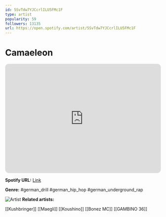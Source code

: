 ```yaml
---
id: 5SvTdw7YJCcrlILU5FMc1F
type: artist
popularity: 59
followers: 13135
url: https://open.spotify.com/artist/5SvTdw7YJCcrlILU5FMc1F
---
```

# Camaeleon

<iframe style="border-radius:12px" src="https://open.spotify.com/embed/artist/5SvTdw7YJCcrlILU5FMc1F" width="100%" height="352" frameBorder="0" allowfullscreen="" allow="autoplay; clipboard-write; encrypted-media; fullscreen; picture-in-picture" loading="lazy"></iframe>

**Spotify URL:** [Link](https://open.spotify.com/artist/5SvTdw7YJCcrlILU5FMc1F)

**Genre:**  #german_drill #german_hip_hop #german_underground_rap

![Artist](https://i.scdn.co/image/ab6761610000e5eb502950e115b226ff76d55616)
**Related artists:**

[[Kushbringer]]
[[Maegli]]
[[Koushino]]
[[Bonez MC]]
[[GAMBINO 36]]
